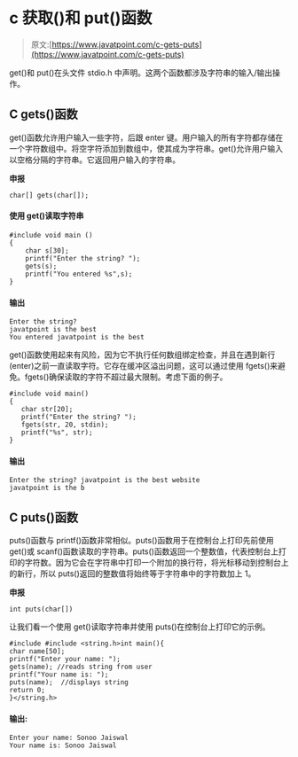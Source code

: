 # c 获取()和 put()函数

> 原文:[https://www.javatpoint.com/c-gets-puts](https://www.javatpoint.com/c-gets-puts)

get()和 put()在头文件 stdio.h 中声明。这两个函数都涉及字符串的输入/输出操作。

## C gets()函数

get()函数允许用户输入一些字符，后跟 enter 键。用户输入的所有字符都存储在一个字符数组中。将空字符添加到数组中，使其成为字符串。get()允许用户输入以空格分隔的字符串。它返回用户输入的字符串。

**申报**

```
char[] gets(char[]);

```

#### 使用 get()读取字符串

```
#include void main ()
{
	char s[30];
	printf("Enter the string? ");
	gets(s);
	printf("You entered %s",s);
} 
```

#### 输出

```
Enter the string? 
javatpoint is the best
You entered javatpoint is the best

```

get()函数使用起来有风险，因为它不执行任何数组绑定检查，并且在遇到新行(enter)之前一直读取字符。它存在缓冲区溢出问题，这可以通过使用 fgets()来避免。fgets()确保读取的字符不超过最大限制。考虑下面的例子。

```
#include void main() 
{ 
   char str[20]; 
   printf("Enter the string? ");
   fgets(str, 20, stdin); 
   printf("%s", str); 
} 
```

#### 输出

```
Enter the string? javatpoint is the best website
javatpoint is the b

```

## C puts()函数

puts()函数与 printf()函数非常相似。puts()函数用于在控制台上打印先前使用 get()或 scanf()函数读取的字符串。puts()函数返回一个整数值，代表控制台上打印的字符数。因为它会在字符串中打印一个附加的换行符，将光标移动到控制台上的新行，所以 puts()返回的整数值将始终等于字符串中的字符数加上 1。

**申报**

```
int puts(char[])

```

让我们看一个使用 get()读取字符串并使用 puts()在控制台上打印它的示例。

```
#include #include <string.h>int main(){  
char name[50];  
printf("Enter your name: ");  
gets(name); //reads string from user  
printf("Your name is: ");  
puts(name);  //displays string  
return 0;  
}</string.h> 
```

#### 输出:

```
Enter your name: Sonoo Jaiswal
Your name is: Sonoo Jaiswal

```